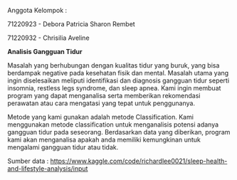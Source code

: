 Anggota Kelompok :

71220923 - Debora Patricia Sharon Rembet

71220932 - Chrisilia Aveline

**Analisis Gangguan Tidur**

Masalah yang berhubungan dengan kualitas tidur yang buruk, yang bisa berdampak negative pada kesehatan fisik dan mental. Masalah utama yang ingin diselesaikan meliputi identifikasi dan diagnosis gangguan tidur seperti insomnia, restless legs syndrome, dan sleep apnea. Kami ingin membuat program yang dapat menganalisa serta memberikan rekomendasi perawatan atau cara mengatasi yang tepat untuk penggunanya.

Metode yang kami gunakan adalah metode Classification. Kami menggunakan metode classification untuk menganalisis potensi adanya gangguan tidur pada seseorang. Berdasarkan data yang diberikan, program kami akan menganalisa apakah anda memiliki kemungkinan untuk mengalami gangguan tidur atau tidak.

Sumber data : https://www.kaggle.com/code/richardlee0021/sleep-health-and-lifestyle-analysis/input 
